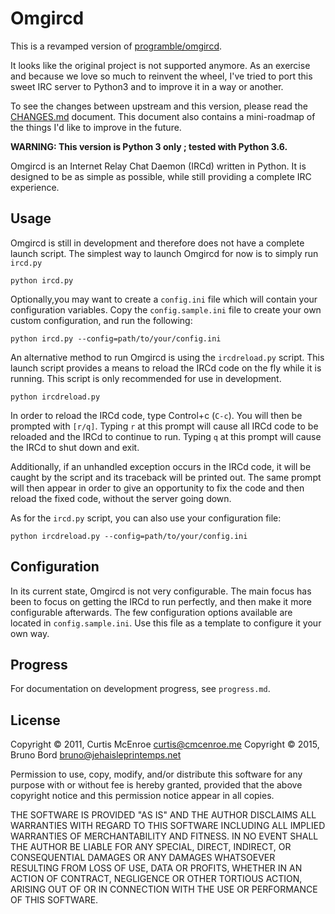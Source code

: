 Omgircd
=======

This is a revamped version of [programble/omgircd](https://github.com/programble/omgircd).

It looks like the original project is not supported anymore. As an exercise and
because we love so much to reinvent the wheel, I've tried to port this sweet
IRC server to Python3 and to improve it in a way or another.

To see the changes between upstream and this version, please read the
[CHANGES.md](CHANGES.md) document. This document also contains a mini-roadmap
of the things I'd like to improve in the future.

**WARNING: This version is Python 3 only ; tested with Python 3.6.**

Omgircd is an Internet Relay Chat Daemon (IRCd) written in Python. It
is designed to be as simple as possible, while still providing a
complete IRC experience.

Usage
-----

Omgircd is still in development and therefore does not have a complete
launch script. The simplest way to launch Omgircd for now is to simply
run `ircd.py`

    python ircd.py

Optionally,you may want to create a `config.ini` file which will contain your
configuration variables. Copy the `config.sample.ini` file to create your own
custom configuration, and run the following:

    python ircd.py --config=path/to/your/config.ini

An alternative method to run Omgircd is using the `ircdreload.py`
script. This launch script provides a means to reload the IRCd code on
the fly while it is running. This script is only recommended for use
in development.

    python ircdreload.py

In order to reload the IRCd code, type Control+c (`C-c`). You will then
be prompted with `[r/q]`. Typing `r` at this prompt will cause all
IRCd code to be reloaded and the IRCd to continue to run. Typing `q`
at this prompt will cause the IRCd to shut down and exit.

Additionally, if an unhandled exception occurs in the IRCd code, it
will be caught by the script and its traceback will be printed
out. The same prompt will then appear in order to give an opportunity
to fix the code and then reload the fixed code, without the server
going down.

As for the `ircd.py` script, you can also use your configuration file:

    python ircdreload.py --config=path/to/your/config.ini


Configuration
-------------

In its current state, Omgircd is not very configurable. The main focus
has been to focus on getting the IRCd to run perfectly, and then make
it more configurable afterwards. The few configuration options
available are located in `config.sample.ini`. Use this file as a template to
configure it your own way.

Progress
--------

For documentation on development progress, see `progress.md`.

License
-------

Copyright © 2011, Curtis McEnroe <curtis@cmcenroe.me>
Copyright © 2015, Bruno Bord <bruno@jehaisleprintemps.net>

Permission to use, copy, modify, and/or distribute this software for any
purpose with or without fee is hereby granted, provided that the above
copyright notice and this permission notice appear in all copies.

THE SOFTWARE IS PROVIDED "AS IS" AND THE AUTHOR DISCLAIMS ALL WARRANTIES
WITH REGARD TO THIS SOFTWARE INCLUDING ALL IMPLIED WARRANTIES OF
MERCHANTABILITY AND FITNESS. IN NO EVENT SHALL THE AUTHOR BE LIABLE FOR
ANY SPECIAL, DIRECT, INDIRECT, OR CONSEQUENTIAL DAMAGES OR ANY DAMAGES
WHATSOEVER RESULTING FROM LOSS OF USE, DATA OR PROFITS, WHETHER IN AN
ACTION OF CONTRACT, NEGLIGENCE OR OTHER TORTIOUS ACTION, ARISING OUT OF
OR IN CONNECTION WITH THE USE OR PERFORMANCE OF THIS SOFTWARE.
